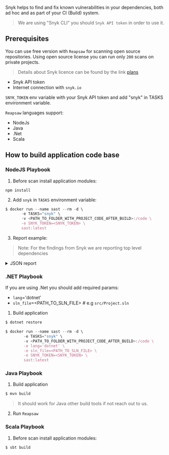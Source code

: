 Snyk helps to find and fix known vulnerabilities in your dependencies, both ad hoc and as part of your CI (Build) system.
> We are using "Snyk CLI" you should `Snyk API token` in order to use it.

## Prerequisites
You can use free version with `Reapsaw` for scanning open source repositories.
Using open source license you can run only `200` scans on private projects.

> Details about Snyk licence can be found by the link [plans](https://snyk.io/plans/)

* Snyk API token
* Internet connection with `snyk.io`

`SNYK_TOKEN` env variable with your Snyk API token and add "snyk" in TASKS environment variable.

`Reapsaw` languages support:
* NodeJs
* Java
* .Net
* Scala

## How to build application code base

### NodeJS Playbook
1. Before scan install application modules:
```shell
npm install
```
2. Add `snyk` in `TASKS` environment variable:
```js
$ docker run --name sast --rm -d \
       -e TASKS="snyk" \
       -v <PATH_TO_FOLDER_WITH_PROJECT_CODE_AFTER_BUILD>:/code \
       -e SNYK_TOKEN=<SNYK_TOKEN> \
       sast:latest
```

3. Report example:

> Note: For the findings from Snyk we are reporting top level dependencies

<details><summary>JSON report</summary>
<p>

```js
[{
    "Issue Name": "Regular Expression Denial of Service (ReDoS).marked",
    "Issue Tool": "Snyk",
    "Steps To Reproduce": "",
    "Issue Priority": "Major",
    "Issue Severity": "High",
    "Issue Confidence": "Certain",
    "CWE": "CWE-185",
    "CVE": "",
    "Overview": "",
    "Recommendations": "Upgrade `marked` to version 0.6.2 or higher",
    "References": "\r\n- [GitHub PR](https://github.com/markedjs/marked/pull/1083)\r\n- [GitHub Commit](https://github.com/markedjs/marked/pull/1083)",
    "Paths": "owasp-nodejs-goat>marked@0.3.9",
    "URLs": "",
    "error_string": "marked",
    "Description": "*Vulnerable Package:* marked\n*Current Version:* 0.3.9\n*Vulnerable Version(s):* <0.3.18\n \n *Remediation:*\r\nUpgrade marked to version 0.3.17 or higher\r\n\r\n\n  Overview\r\n[`marked`](https://www.npmjs.com/package/marked) is a markdown parser built for speed\r\n\r\nAffected versions of this package are vulnerable to Regular Expression Denial of Service (ReDoS) attacks. This can cause an impact of about 10 seconds matching time for data 150 characters long.\r\n\r\n\n ",
    "Instances": "marked",
    "Attachments": [],
    "Tags": [
      {
        "TestType": "sast"
      },
      {
        "Provider": "Reapsaw"
      },
      {
        "Tool": "Snyk"
      }
    ],
    "Jira Name": "Vulnerable Software",
    "Repo": "",
    "top_level_module": "marked",
    "upgrades": [
      false,
      "marked@0.3.18"
    ],
    "language": "js",
    "RP Defect Type": "Product Bug"
  }]
```
</p>
</details>

### .NET Playbook

If you are using .Net you should add required params:
* `lang`='dotnet'
* `sln_file`=<PATH_TO_SLN_FILE> # e.g `src/Project.sln`

1. Build application
```bash
$ dotnet restore
```
```js
$ docker run --name sast --rm -d \
        -e TASKS="snyk" \
        -v <PATH_TO_FOLDER_WITH_PROJECT_CODE_AFTER_BUILD>:/code \
        -e lang='dotnet' \
        -e sln_file=<PATH_TO_SLN_FILE> \
        -e SNYK_TOKEN=<SNYK_TOKEN> \
        sast:latest
```



### Java Playbook
1. Build application
```bash
$ mvn build
```
> It should work for Java other build tools if not reach out to us.

2. Run `Reapsaw`
### Scala Playbook
1. Before scan install application modules:
```bash
$ sbt build
```